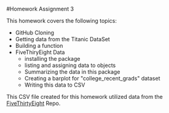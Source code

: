 #Homework Assignment 3

This homework covers the following topics:
 * GitHub Cloning
 * Getting data from the Titanic DataSet
 * Building a function
 * FiveThiryEight Data
   - installing the package
   - listing and assigning data to objects
   - Summarizing the data in this package
   - Creating a barplot for "college_recent_grads" dataset
   - Writing this data to CSV

This CSV file created for this homework utilized data from the [FiveThirtyEight](https://github.com/rudeboybert/fivethirtyeight) Repo.
